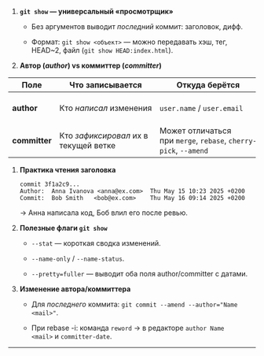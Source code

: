 
1. **`git show` — универсальный «просмотрщик»**
    
    - Без аргументов выводит _последний_ коммит: заголовок, дифф.
        
    - Формат: `git show <объект>` — можно передавать хэш, тег, HEAD~2, файл (`git show HEAD:index.html`).
        
2. **Автор (_author_) vs коммиттер (_committer_)**

| Поле          | Что записывается                      | Откуда берётся                                                   | Когда меняется                                                   |
| ------------- | ------------------------------------- | ---------------------------------------------------------------- | ---------------------------------------------------------------- |
| **author**    | Кто _написал_ изменения               | `user.name` / `user.email`                                       | Всегда фиксируется при создании _первого_ коммита этих изменений |
| **committer** | Кто _зафиксировал_ их в текущей ветке | Может отличаться при `merge`, `rebase`, `cherry-pick`, `--amend` | Обновляется при каждом переписывании истории                     |
1. **Практика чтения заголовка**
    
    ```
    commit 3f1a2c9...
    Author:  Anna Ivanova <anna@ex.com>  Thu May 15 10:23 2025 +0200
    Commit:  Bob Smith   <bob@ex.com>    Thu May 16 09:14 2025 +0200
    ```
    
    → Анна написала код, Боб влил его после ревью.
    
2. **Полезные флаги `git show`**
    
    - `--stat` — короткая сводка изменений.
        
    - `--name-only` / `--name-status`.
        
    - `--pretty=fuller` — выводит оба поля author/committer c датами.
        
3. **Изменение автора/коммиттера**
    
    - Для _последнего_ коммита: `git commit --amend --author="Name <mail>"`.
        
    - При rebase -i: команда `reword` → в редакторе `author Name <mail>` и `committer-date`.
        

---
